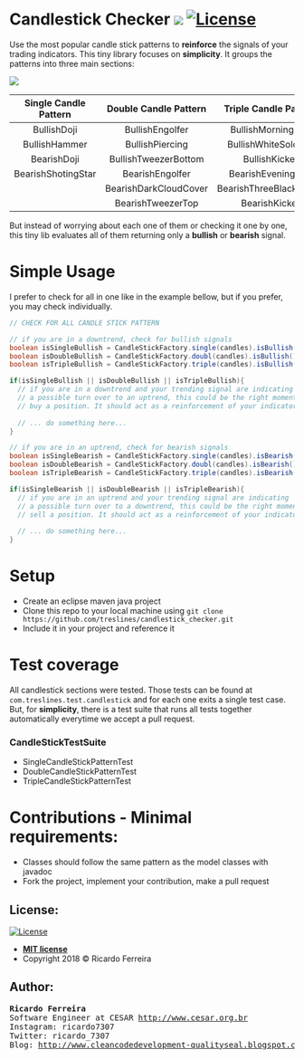 # Candlestick Checker ![](https://travis-ci.org/treslines/candlestick_checker.svg?branch=master) [![License](http://img.shields.io/:license-mit-blue.svg?style=flat-square)](http://badges.mit-license.org)
Use the most popular candle stick patterns to **reinforce** the signals of your trading indicators.
This tiny library focuses on **simplicity**. It groups the patterns into three main sections:

<p align="left">
  <img src="https://github.com/treslines/candlestick_checker/blob/master/candles.png">
</p>

| **Single Candle Pattern** | **Double Candle Pattern**| **Triple Candle Pattern** |
| :---:         |     :---:      |          :---: |
| BullishDoji   | BullishEngolfer     | BullishMorningStar    |
| BullishHammer    | BullishPiercing       | BullishWhiteSoldiers      |
| BearishDoji    | BullishTweezerBottom       | BullishKicker     |
| BearishShotingStar    | BearishEngolfer       | BearishEveningStar      |
|     | BearishDarkCloudCover       | BearishThreeBlackCrows      |
|     | BearishTweezerTop       | BearishKicker      |


But instead of worrying about each one of them or checking it one by one, this tiny lib evaluates all of them returning only a **bullish** or **bearish** signal.

# Simple Usage
I prefer to check for all in one like in the example bellow, but if you prefer, you may check individually.
```java
// CHECK FOR ALL CANDLE STICK PATTERN

// if you are in a downtrend, check for bullish signals
boolean isSingleBullish = CandleStickFactory.single(candles).isBullish();
boolean isDoubleBullish = CandleStickFactory.doubl(candles).isBullish();
boolean isTripleBullish = CandleStickFactory.triple(candles).isBullish();

if(isSingleBullish || isDoubleBullish || isTripleBullish){
  // if you are in a downtrend and your trending signal are indicating
  // a possible turn over to an uptrend, this could be the right moment to 
  // buy a position. It should act as a reinforcement of your indicators
  
  // ... do something here...
}

// if you are in an uptrend, check for bearish signals
boolean isSingleBearish = CandleStickFactory.single(candles).isBearish();
boolean isDoubleBearish = CandleStickFactory.doubl(candles).isBearish();
boolean isTripleBearish = CandleStickFactory.triple(candles).isBearish();

if(isSingleBearish || isDoubleBearish || isTripleBearish){
  // if you are in an uptrend and your trending signal are indicating
  // a possible turn over to a downtrend, this could be the right moment to 
  // sell a position. It should act as a reinforcement of your indicators
  
  // ... do something here...
}
```

# Setup
- Create an eclipse maven java project
- Clone this repo to your local machine using `git clone https://github.com/treslines/candlestick_checker.git`
- Include it in your project and reference it

# Test coverage
All candlestick sections were tested. Those tests can be found at `com.treslines.test.candlestick` and for each one exits a  single test case. But, for **simplicity**, there is a test suite that runs all tests together automatically everytime we accept a pull request.

### CandleStickTestSuite
- SingleCandleStickPatternTest
- DoubleCandleStickPatternTest
- TripleCandleStickPatternTest

# Contributions - Minimal requirements:
  - Classes should follow the same pattern as the model classes with javadoc
  - Fork the project, implement your contribution, make a pull request

## License:
[![License](http://img.shields.io/:license-mit-blue.svg?style=flat-square)](http://badges.mit-license.org)
- **[MIT license](http://opensource.org/licenses/mit-license.php)**
- Copyright 2018 © Ricardo Ferreira

## Author:
<pre>
<b>Ricardo Ferreira</b>
Software Engineer at CESAR <a href="http://www.cesar.org.br">http://www.cesar.org.br</a>
Instagram: ricardo7307
Twitter: ricardo_7307
Blog: <a href="http://www.cleancodedevelopment-qualityseal.blogspot.com.br">http://www.cleancodedevelopment-qualityseal.blogspot.com.br</a>
</pre>




